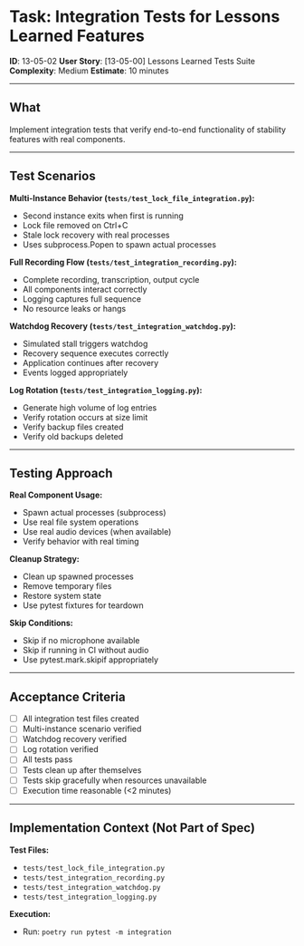 # Task: Integration Tests for Lessons Learned Features

**ID**: 13-05-02
**User Story**: [13-05-00] Lessons Learned Tests Suite
**Complexity**: Medium
**Estimate**: 10 minutes

---

## What

Implement integration tests that verify end-to-end functionality of stability features with real components.

---

## Test Scenarios

**Multi-Instance Behavior (`tests/test_lock_file_integration.py`):**
- Second instance exits when first is running
- Lock file removed on Ctrl+C
- Stale lock recovery with real processes
- Uses subprocess.Popen to spawn actual processes

**Full Recording Flow (`tests/test_integration_recording.py`):**
- Complete recording, transcription, output cycle
- All components interact correctly
- Logging captures full sequence
- No resource leaks or hangs

**Watchdog Recovery (`tests/test_integration_watchdog.py`):**
- Simulated stall triggers watchdog
- Recovery sequence executes correctly
- Application continues after recovery
- Events logged appropriately

**Log Rotation (`tests/test_integration_logging.py`):**
- Generate high volume of log entries
- Verify rotation occurs at size limit
- Verify backup files created
- Verify old backups deleted

---

## Testing Approach

**Real Component Usage:**
- Spawn actual processes (subprocess)
- Use real file system operations
- Use real audio devices (when available)
- Verify behavior with real timing

**Cleanup Strategy:**
- Clean up spawned processes
- Remove temporary files
- Restore system state
- Use pytest fixtures for teardown

**Skip Conditions:**
- Skip if no microphone available
- Skip if running in CI without audio
- Use pytest.mark.skipif appropriately

---

## Acceptance Criteria

- [ ] All integration test files created
- [ ] Multi-instance scenario verified
- [ ] Watchdog recovery verified
- [ ] Log rotation verified
- [ ] All tests pass
- [ ] Tests clean up after themselves
- [ ] Tests skip gracefully when resources unavailable
- [ ] Execution time reasonable (<2 minutes)

---

## Implementation Context (Not Part of Spec)

**Test Files:**
- `tests/test_lock_file_integration.py`
- `tests/test_integration_recording.py`
- `tests/test_integration_watchdog.py`
- `tests/test_integration_logging.py`

**Execution:**
- Run: `poetry run pytest -m integration`
